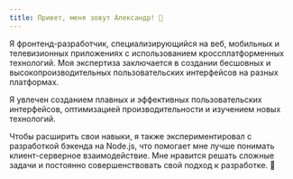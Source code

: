 ```yaml
---
title: Привет, меня зовут Александр! 🤚
---
```


Я фронтенд-разработчик, специализирующийся на веб, мобильных и телевизионных приложениях с использованием кроссплатформенных технологий. Моя экспертиза заключается в создании бесшовных и высокопроизводительных пользовательских интерфейсов на разных платформах.

Я увлечен созданием плавных и эффективных пользовательских интерфейсов, оптимизацией производительности и изучением новых технологий.

Чтобы расширить свои навыки, я также экспериментировал с разработкой бэкенда на Node.js, что помогает мне лучше понимать клиент-серверное взаимодействие. Мне нравится решать сложные задачи и постоянно совершенствовать свой подход к разработке. 🚀

